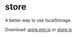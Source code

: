 # store
A better way to use localStorage.

Download: [store.min.js](http://dongshaohan.github.io/store/store.min.js) or [store.js](http://dongshaohan.github.io/store/store.js)
